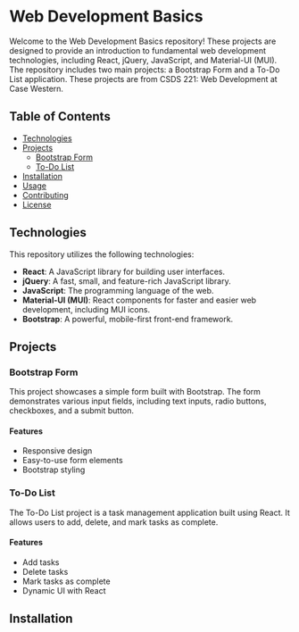 # Web Development Basics

Welcome to the Web Development Basics repository! These projects are designed to provide an introduction to fundamental web development technologies, including React, jQuery, JavaScript, and Material-UI (MUI). The repository includes two main projects: a Bootstrap Form and a To-Do List application. These projects are from CSDS 221: Web Development at Case Western.

## Table of Contents

- [Technologies](#technologies)
- [Projects](#projects)
  - [Bootstrap Form](#bootstrap-form)
  - [To-Do List](#to-do-list)
- [Installation](#installation)
- [Usage](#usage)
- [Contributing](#contributing)
- [License](#license)

## Technologies

This repository utilizes the following technologies:

- **React**: A JavaScript library for building user interfaces.
- **jQuery**: A fast, small, and feature-rich JavaScript library.
- **JavaScript**: The programming language of the web.
- **Material-UI (MUI)**: React components for faster and easier web development, including MUI icons.
- **Bootstrap**: A powerful, mobile-first front-end framework.

## Projects

### Bootstrap Form

This project showcases a simple form built with Bootstrap. The form demonstrates various input fields, including text inputs, radio buttons, checkboxes, and a submit button.

#### Features

- Responsive design
- Easy-to-use form elements
- Bootstrap styling

### To-Do List

The To-Do List project is a task management application built using React. It allows users to add, delete, and mark tasks as complete.

#### Features

- Add tasks
- Delete tasks
- Mark tasks as complete
- Dynamic UI with React

## Installation

